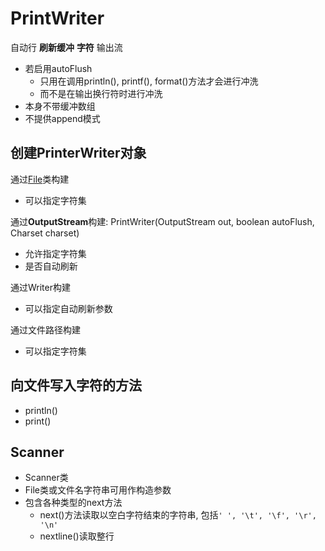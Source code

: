 # PrintWriter

自动行 **刷新缓冲** **字符** 输出流

- 若启用autoFlush
  - 只用在调用println(), printf(), format()方法才会进行冲洗
  - 而不是在输出换行符时进行冲洗
- 本身不带缓冲数组
- 不提供append模式

## 创建PrinterWriter对象

通过[File](Java_File_Class.md)类构建

- 可以指定字符集

通过**OutputStream**构建: PrintWriter(OutputStream out, boolean autoFlush, Charset charset)

- 允许指定字符集
- 是否自动刷新

通过Writer构建

- 可以指定自动刷新参数

通过文件路径构建

- 可以指定字符集

## 向文件写入字符的方法

- println()
- print()

## Scanner

- Scanner类
- File类或文件名字符串可用作构造参数
- 包含各种类型的next方法
  - next()方法读取以空白字符结束的字符串, 包括`' ', '\t', '\f', '\r', '\n'`
  - nextline()读取整行
